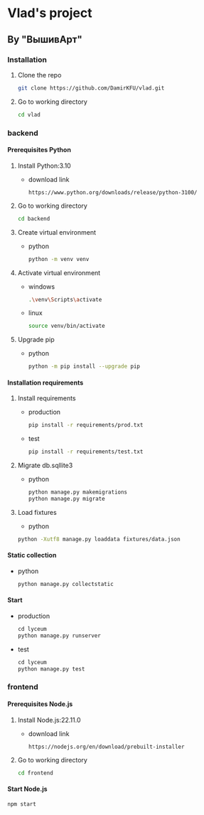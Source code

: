 # Vlad's project

## By "ВышивАрт"

### Installation

1. Clone the repo

   ```bash
   git clone https://github.com/DamirKFU/vlad.git
   ```

2. Go to working directory

    ```bash
    cd vlad
    ```

### backend

#### Prerequisites Python

1. Install Python:3.10
    * download link

        ```url
        https://www.python.org/downloads/release/python-3100/
        ```

2. Go to working directory

    ```bash
    cd backend
    ```

3. Create virtual environment
    * python

        ```bash
        python -m venv venv
        ```

4. Activate virtual environment
    * windows

        ```bash
        .\venv\Scripts\activate
        ```

    * linux

        ```bash
        source venv/bin/activate
        ```

5. Upgrade pip
    * python

        ```bash
        python -m pip install --upgrade pip
        ```

#### Installation requirements

1. Install requirements
    * production

        ```bash
        pip install -r requirements/prod.txt
        ```

    * test

        ```bash
        pip install -r requirements/test.txt
        ```

2. Migrate db.sqllite3
    * python

        ```bash
        python manage.py makemigrations
        python manage.py migrate
        ```

3. Load fixtures
    * python

    ```bash
    python -Xutf8 manage.py loaddata fixtures/data.json
    ```

#### Static collection

* python

    ```bash
    python manage.py collectstatic
    ```

#### Start

* production

    ```bash
    сd lyceum
    python manage.py runserver
    ```

* test

    ```bash
    сd lyceum
    python manage.py test
    ```

### frontend

#### Prerequisites Node.js

1. Install Node.js:22.11.0
    * download link

        ```url
        https://nodejs.org/en/download/prebuilt-installer
        ```

2. Go to working directory

    ```bash
    cd frontend
    ```

#### Start Node.js

```bash
npm start
```
